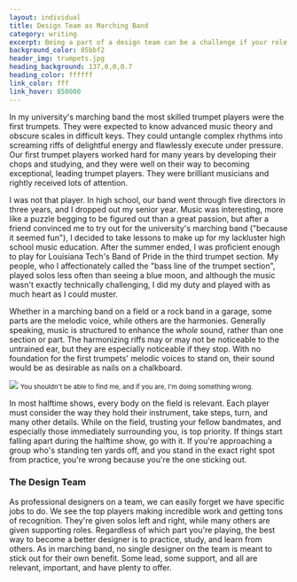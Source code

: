 ```yaml
---
layout: individual
title: Design Team as Marching Band
category: writing
excerpt: Being a part of a design team can be a challenge if your role has been forgotten. Just as in marching band, there are some parts that play the melody and some parts that play the harmonies.
background_color: 85bbf2
header_img: trumpets.jpg
heading_background: 137,0,0,0.7
heading_color: ffffff
link_color: fff
link_hover: 850000
---
```


In my university's marching band the most skilled trumpet players were the first trumpets. They were expected to know advanced music theory and obscure scales in difficult keys. They could untangle complex rhythms into screaming riffs of delightful energy and flawlessly execute under pressure. Our first trumpet players worked hard for many years by developing their chops and studying, and they were well on their way to becoming exceptional, leading trumpet players. They were brilliant musicians and rightly received lots of attention.

I was not that player. In high school, our band went through five directors in three years, and I dropped out my senior year. Music was interesting, more like a puzzle begging to be figured out than a great passion, but after a friend convinced me to try out for the university's marching band ("because it seemed fun"), I decided to take lessons to make up for my lackluster high school music education. After the summer ended, I was proficient enough to play for Louisiana Tech's Band of Pride in the third trumpet section. My people, who I affectionately called the "bass line of the trumpet section", played solos less often than seeing a blue moon, and although the music wasn't exactly technically challenging, I did my duty and played with as much heart as I could muster.

Whether in a marching band on a field or a rock band in a garage, some parts are the melodic voice, while others are the harmonies. Generally speaking, music is structured to enhance the *whole* sound, rather than one section or part. The harmonizing riffs may or may not be noticeable to the untrained ear, but they are especially noticeable if they stop. With no foundation for the first trumpets' melodic voices to stand on, their sound would be as desirable as nails on a chalkboard.

<img src="http://i.imgur.com/8NwgzGq.jpg">
<small>You shouldn't be able to find me, and if you are, I'm doing something wrong.</small>

In most halftime shows, every body on the field is relevant. Each player must consider the way they hold their instrument, take steps, turn, and many other details. While on the field, trusting your fellow bandmates, and especially those immediately surrounding you, is top priority. If things start falling apart during the halftime show, go with it. If you're approaching a group who's standing ten yards off, and you stand in the exact right spot from practice, you're wrong because you're the one sticking out.

### The Design Team

As professional designers on a team, we can easily forget we have specific jobs to do. We see the top players making incredible work and getting tons of recognition. They're given solos left and right, while many others are given supporting roles. Regardless of which part you're playing, the best way to become a better designer is to practice, study, and learn from others. As in marching band, no single designer on the team is meant to stick out for their own benefit. Some lead, some support, and all are relevant, important, and have plenty to offer.



